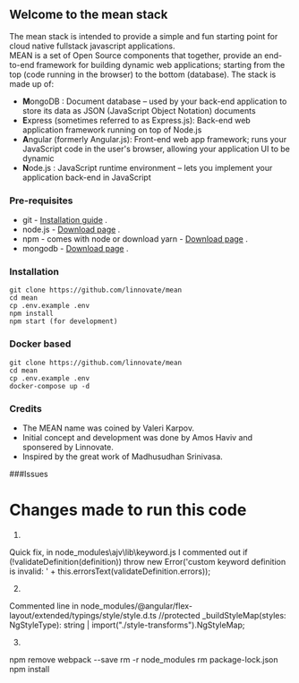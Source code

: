 ## Welcome to the mean stack

The mean stack is intended to provide a simple and fun starting point for cloud native fullstack javascript applications.   
MEAN is a set of Open Source components that together, provide an end-to-end framework for building dynamic web applications; starting from the top (code running in the browser) to the bottom (database). The stack is made up of:

- **M**ongoDB : Document database – used by your back-end application to store its data as JSON (JavaScript Object Notation) documents
- **E**xpress (sometimes referred to as Express.js): Back-end web application framework running on top of Node.js
- **A**ngular (formerly Angular.js): Front-end web app framework; runs your JavaScript code in the user's browser, allowing your application UI to be dynamic
- **N**ode.js : JavaScript runtime environment – lets you implement your application back-end in JavaScript

### Pre-requisites
* git - [Installation guide](https://www.linode.com/docs/development/version-control/how-to-install-git-on-linux-mac-and-windows/) .  
* node.js - [Download page](https://nodejs.org/en/download/) .  
* npm - comes with node or download yarn - [Download page](https://yarnpkg.com/lang/en/docs/install) .  
* mongodb - [Download page](https://www.mongodb.com/download-center/community) .  

### Installation 
``` 
git clone https://github.com/linnovate/mean
cd mean
cp .env.example .env
npm install
npm start (for development)
```
### Docker based 
``` 
git clone https://github.com/linnovate/mean
cd mean
cp .env.example .env
docker-compose up -d
```
### Credits 
- The MEAN name was coined by Valeri Karpov.
- Initial concept and development was done by Amos Haviv and sponsered by Linnovate.
- Inspired by the great work of Madhusudhan Srinivasa.


###Issues

Changes made to run this code
=============================

1)

Quick fix, in node_modules\ajv\lib\keyword.js I commented out
if (!validateDefinition(definition))
throw new Error('custom keyword definition is invalid: ' + this.errorsText(validateDefinition.errors));

2)

Commented line in node_modules/@angular/flex-layout/extended/typings/style/style.d.ts
//protected _buildStyleMap(styles: NgStyleType): string | import("./style-transforms").NgStyleMap;


3)

 npm remove webpack --save
 rm -r node_modules
 rm package-lock.json
 npm install
